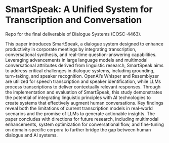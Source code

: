 # SmartSpeak: A Unified System for Transcription and Conversation
Repo for the final deliverable of Dialogue Systems (COSC-4463). 

This paper introduces SmartSpeak, a dialogue system designed to enhance productivity in corporate meetings by integrating transcription, conversational synthesis, and real-time question-answering capabilities. Leveraging advancements in large language models and multimodal conversational attributes derived from linguistic research, SmartSpeak aims to address critical challenges in dialogue systems, including grounding, turn-taking, and speaker recognition. OpenAI’s Whisper and Resemblyzer are utilized for speech transcription and speaker identification, while LLMs process transcriptions to deliver contextually relevant responses. Through the implementation and evaluation of SmartSpeak, this study demonstrates the potential of integrating linguistic principles with AI technologies to create systems that effectively augment human conversations. Key findings reveal both the limitations of current transcription models in real-world scenarios and the promise of LLMs to generate actionable insights. The paper concludes with directions for future research, including multimodal enhancements, system optimization for conversational flow, and fine-tuning on domain-specific corpora to further bridge the gap between human dialogue and AI systems.
